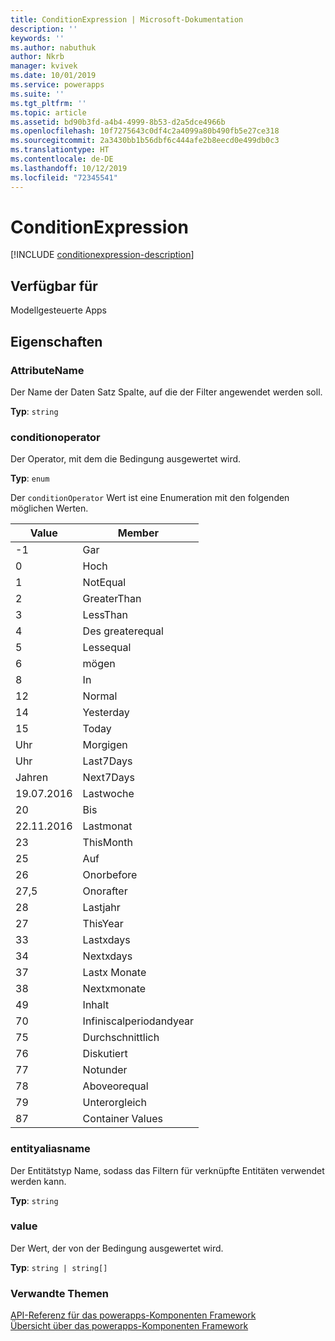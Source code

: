 ```yaml
---
title: ConditionExpression | Microsoft-Dokumentation
description: ''
keywords: ''
ms.author: nabuthuk
author: Nkrb
manager: kvivek
ms.date: 10/01/2019
ms.service: powerapps
ms.suite: ''
ms.tgt_pltfrm: ''
ms.topic: article
ms.assetid: bd90b3fd-a4b4-4999-8b53-d2a5dce4966b
ms.openlocfilehash: 10f7275643c0df4c2a4099a80b490fb5e27ce318
ms.sourcegitcommit: 2a3430bb1b56dbf6c444afe2b8eecd0e499db0c3
ms.translationtype: HT
ms.contentlocale: de-DE
ms.lasthandoff: 10/12/2019
ms.locfileid: "72345541"
---
```

# <a name="conditionexpression"></a>ConditionExpression

[!INCLUDE [conditionexpression-description](includes/conditionexpression-description.md)]

## <a name="available-for"></a>Verfügbar für 

Modellgesteuerte Apps

## <a name="properties"></a>Eigenschaften

### <a name="attributename"></a>AttributeName

Der Name der Daten Satz Spalte, auf die der Filter angewendet werden soll.

**Typ**: `string`

### <a name="conditionoperator"></a>conditionoperator

Der Operator, mit dem die Bedingung ausgewertet wird.

**Typ**: `enum`

Der `conditionOperator` Wert ist eine Enumeration mit den folgenden möglichen Werten.

|Value|Member|
|--|--|
|-1|Gar|
|0|Hoch|
|1|NotEqual|
|2|GreaterThan|
|3|LessThan|
|4|Des greaterequal|
|5|Lessequal|
|6|mögen|
|8|In|
|12|Normal|
|14|Yesterday|
|15|Today|
|Uhr|Morgigen|
|Uhr|Last7Days|
|Jahren|Next7Days|
|19.07.2016|Lastwoche|
|20|Bis|
|22.11.2016|Lastmonat|
|23|ThisMonth|
|25|Auf|
|26|Onorbefore|
|27,5|Onorafter|
|28|Lastjahr|
|27|ThisYear|
|33|Lastxdays|
|34|Nextxdays|
|37|Lastx Monate|
|38|Nextxmonate|
|49|Inhalt|
|70|Infiniscalperiodandyear|
|75|Durchschnittlich|
|76|Diskutiert|
|77|Notunder|
|78|Aboveorequal|
|79|Unterorgleich|
|87|Container Values|

### <a name="entityaliasname"></a>entityaliasname

Der Entitätstyp Name, sodass das Filtern für verknüpfte Entitäten verwendet werden kann.

**Typ**: `string`

### <a name="value"></a>value

Der Wert, der von der Bedingung ausgewertet wird.

**Typ**: `string | string[]`

### <a name="related-topics"></a>Verwandte Themen

[API-Referenz für das powerapps-Komponenten Framework](../reference/index.md)<br/>
[Übersicht über das powerapps-Komponenten Framework](../overview.md)